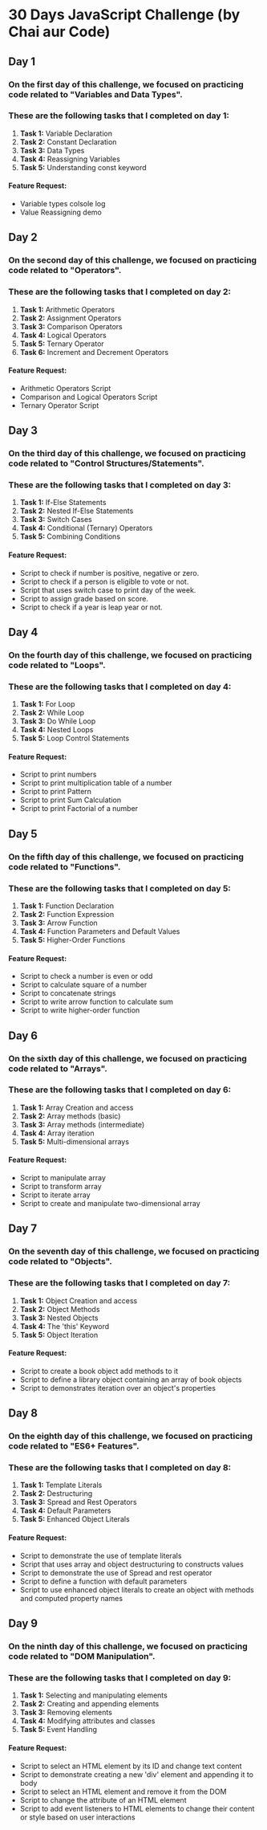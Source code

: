 # 30 Days JavaScript Challenge (by Chai aur Code)

## Day 1
### On the first day of this challenge, we focused on practicing code related to "Variables and Data Types".
### These are the following tasks that I completed on day 1:
1. **Task 1:** Variable Declaration
2. **Task 2:** Constant Declaration
3. **Task 3:** Data Types 
4. **Task 4:** Reassigning Variables
5. **Task 5:** Understanding const keyword

#### Feature Request:
- Variable types colsole log
- Value Reassigning demo


## Day 2
### On the second day of this challenge, we focused on practicing code related to "Operators".
### These are the following tasks that I completed on day 2:
1. **Task 1:** Arithmetic Operators
2. **Task 2:** Assignment Operators
3. **Task 3:** Comparison Operators
4. **Task 4:** Logical Operators
5. **Task 5:** Ternary Operator
6. **Task 6:** Increment and Decrement Operators

#### Feature Request:
- Arithmetic Operators Script
- Comparison and Logical Operators Script
- Ternary Operator Script


## Day 3
### On the third day of this challenge, we focused on practicing code related to "Control Structures/Statements".
### These are the following tasks that I completed on day 3:
1. **Task 1:** If-Else Statements
2. **Task 2:** Nested If-Else Statements
3. **Task 3:** Switch Cases
4. **Task 4:** Conditional (Ternary) Operators
5. **Task 5:** Combining Conditions

#### Feature Request:
- Script to check if number is positive, negative or zero.
- Script to check if a person is eligible to vote or not.
- Script that uses switch case to print day of the week.
- Script to assign grade based on score.
- Script to check if a year is leap year or not.


## Day 4
### On the fourth day of this challenge, we focused on practicing code related to "Loops".
### These are the following tasks that I completed on day 4:
1. **Task 1:** For Loop
2. **Task 2:** While Loop
3. **Task 3:** Do While Loop
4. **Task 4:** Nested Loops
5. **Task 5:** Loop Control Statements

#### Feature Request:
- Script to print numbers
- Script to print multiplication table of a number
- Script to print Pattern
- Script to print Sum Calculation
- Script to print Factorial of a number


## Day 5
### On the fifth day of this challenge, we focused on practicing code related to "Functions".
### These are the following tasks that I completed on day 5:

1. **Task 1:** Function Declaration
2. **Task 2:** Function Expression
3. **Task 3:** Arrow Function
4. **Task 4:** Function Parameters and Default Values
5. **Task 5:** Higher-Order Functions

#### Feature Request:
- Script to check a number is even or odd
- Script to calculate square of a number
- Script to concatenate strings
- Script to write arrow function to calculate sum
- Script to write higher-order function


## Day 6
### On the sixth day of this challenge, we focused on practicing code related to "Arrays".
### These are the following tasks that I completed on day 6:

1. **Task 1:** Array Creation and access
2. **Task 2:** Array methods (basic)
3. **Task 3:** Array methods (intermediate)
4. **Task 4:** Array iteration
5. **Task 5:** Multi-dimensional arrays

#### Feature Request:
- Script to manipulate array
- Script to transform array
- Script to iterate array
- Script to create and manipulate two-dimensional array


## Day 7
### On the seventh day of this challenge, we focused on practicing code related to "Objects".
### These are the following tasks that I completed on day 7:

1. **Task 1:** Object Creation and access
2. **Task 2:** Object Methods
3. **Task 3:** Nested Objects
4. **Task 4:** The 'this' Keyword
5. **Task 5:** Object Iteration

#### Feature Request:
- Script to create a book object add methods to it 
- Script to define a library object containing an array of book objects
- Script to demonstrates iteration over an object's properties


## Day 8
### On the eighth day of this challenge, we focused on practicing code related to "ES6+ Features".
### These are the following tasks that I completed on day 8:

1. **Task 1:** Template Literals
2. **Task 2:** Destructuring
3. **Task 3:** Spread and Rest Operators
4. **Task 4:** Default Parameters
5. **Task 5:** Enhanced Object Literals

#### Feature Request:
- Script to demonstrate the use of template literals
- Script that uses array and object destructuring to constructs values
- Script to demonstrate the use of Spread and rest operator
- Script to define a function with default parameters
- Script to use enhanced object literals to create an object with methods and computed property names


## Day 9
### On the ninth day of this challenge, we focused on practicing code related to "DOM Manipulation".
### These are the following tasks that I completed on day 9:

1. **Task 1:** Selecting and manipulating elements
2. **Task 2:** Creating and appending elements
3. **Task 3:** Removing elements
4. **Task 4:** Modifying attributes and classes
5. **Task 5:** Event Handling

#### Feature Request:
- Script to select an HTML element by its ID and change text content
- Script to demonstrate creating a new 'div' element and appending it to body
- Script to select an HTML element and remove it from the DOM
- Script to change the attribute of an HTML element
- Script to add event listeners to HTML elements to change their content or style based on user interactions
